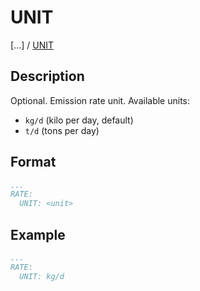 # UNIT

[...] /
[UNIT](/about/references/keywords_tree/VENTING_EMITTERS/EMISSION/RATE/UNIT.md)

## Description
Optional. Emission rate unit. Available units:
- `kg/d` (kilo per day, default)
- `t/d` (tons per day)

## Format
~~~~~~~~yaml
...
RATE:
  UNIT: <unit>
~~~~~~~~

## Example

~~~~~~~~yaml
...
RATE:
  UNIT: kg/d
~~~~~~~~
